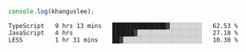 ```js
console.log(khanguslee);
```

<!--START_SECTION:waka-->

```text
TypeScript   9 hrs 13 mins   ███████████████▓░░░░░░░░░   62.53 %
JavaScript   4 hrs           ██████▓░░░░░░░░░░░░░░░░░░   27.18 %
LESS         1 hr 31 mins    ██▓░░░░░░░░░░░░░░░░░░░░░░   10.30 %
```

<!--END_SECTION:waka-->

<!--
**khanguslee/khanguslee** is a ✨ _special_ ✨ repository because its `README.md` (this file) appears on your GitHub profile.

Here are some ideas to get you started:

- 🔭 I’m currently working on ...
- 🌱 I’m currently learning ...
- 👯 I’m looking to collaborate on ...
- 🤔 I’m looking for help with ...
- 💬 Ask me about ...
- 📫 How to reach me: ...
- 😄 Pronouns: ...
- ⚡ Fun fact: ...
-->
